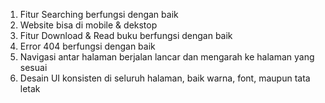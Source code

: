1. Fitur Searching berfungsi dengan baik
2. Website bisa di mobile & dekstop
3. Fitur Download & Read buku berfungsi dengan baik
4. Error 404 berfungsi dengan baik 
5. Navigasi antar halaman berjalan lancar dan mengarah ke halaman yang sesuai
6. Desain UI konsisten di seluruh halaman, baik warna, font, maupun tata letak